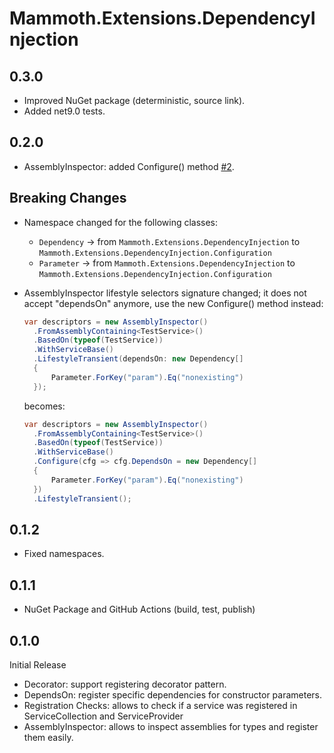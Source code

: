 # Mammoth.Extensions.DependencyInjection

## 0.3.0

- Improved NuGet package (deterministic, source link).
- Added net9.0 tests.

## 0.2.0

- AssemblyInspector: added Configure() method [#2](https://github.com/PrimordialCode/Mammoth.Extensions.DependencyInjection/issues/2).

## Breaking Changes

- Namespace changed for the following classes:

  - `Dependency` -> from `Mammoth.Extensions.DependencyInjection` to `Mammoth.Extensions.DependencyInjection.Configuration`
  - `Parameter` -> from `Mammoth.Extensions.DependencyInjection` to `Mammoth.Extensions.DependencyInjection.Configuration`

- AssemblyInspector lifestyle selectors signature changed; it does not accept "dependsOn" anymore, use the new Configure() method instead:

  ```csharp
  var descriptors = new AssemblyInspector()
  	.FromAssemblyContaining<TestService>()
  	.BasedOn(typeof(TestService))
  	.WithServiceBase()
  	.LifestyleTransient(dependsOn: new Dependency[]
  	{
  		Parameter.ForKey("param").Eq("nonexisting")
  	});
  ```
  
  becomes:
  
  ```csharp
  var descriptors = new AssemblyInspector()
  	.FromAssemblyContaining<TestService>()
  	.BasedOn(typeof(TestService))
  	.WithServiceBase()
  	.Configure(cfg => cfg.DependsOn = new Dependency[]
  	{
  		Parameter.ForKey("param").Eq("nonexisting")
  	})
  	.LifestyleTransient();
  ```

## 0.1.2

- Fixed namespaces.

## 0.1.1

- NuGet Package and GitHub Actions (build, test, publish)

## 0.1.0

Initial Release

- Decorator: support registering decorator pattern.
- DependsOn: register specific dependencies for constructor parameters.
- Registration Checks: allows to check if a service was registered in ServiceCollection and ServiceProvider
- AssemblyInspector: allows to inspect assemblies for types and register them easily.